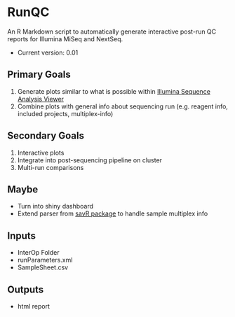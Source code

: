 # RunQC
An R Markdown script to automatically generate interactive post-run QC reports for Illumina MiSeq and NextSeq.
 - Current version: 0.01

## Primary Goals
1. Generate plots similar to what is possible within [Illumina Sequence Analysis Viewer](https://emea.support.illumina.com/content/dam/illumina-support/documents/documentation/software_documentation/sav/sequencing-analysis-viewer-v-2-4-software-guide-15066069-04.pdf)
2. Combine plots with general info about sequencing run (e.g. reagent info, included projects, multiplex-info)

## Secondary Goals
1. Interactive plots
2. Integrate into post-sequencing pipeline on cluster
3. Multi-run comparisons

## Maybe
- Turn into shiny dashboard
- Extend parser from [savR package](https://github.com/bcalder/savR) to handle sample multiplex info 

## Inputs
- InterOp Folder
- runParameters.xml
- SampleSheet.csv

## Outputs
- html report
